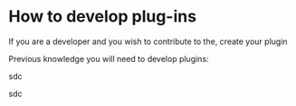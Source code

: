 # How to develop plug-ins

If you are a developer and you wish to contribute to the, create your plugin

Previous knowledge you will need to develop plugins:

sdc

sdc

